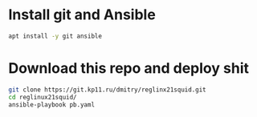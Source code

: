 # Install git and Ansible

```bash 
apt install -y git ansible
```

# Download this repo and deploy shit

```bash
git clone https://git.kp11.ru/dmitry/reglinx21squid.git
cd reglinux21squid/
ansible-playbook pb.yaml
```